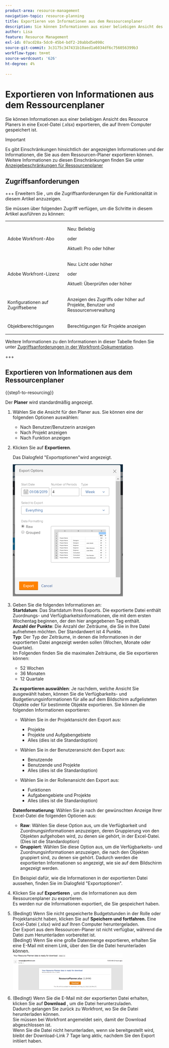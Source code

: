 ```yaml
---
product-area: resource-management
navigation-topic: resource-planning
title: Exportieren von Informationen aus dem Ressourcenplaner
description: Sie können Informationen aus einer beliebigen Ansicht des Resource Planers in eine Excel-Datei (.xlsx) exportieren, die auf Ihrem Computer gespeichert ist.
author: Lisa
feature: Resource Management
exl-id: 07acd28a-5dc0-45b4-bdf2-20abbd5e098c
source-git-commit: 3c3175c347431b10aed1a6034df6c756056399b3
workflow-type: tm+mt
source-wordcount: '626'
ht-degree: 4%

---
```


# Exportieren von Informationen aus dem Ressourcenplaner

Sie können Informationen aus einer beliebigen Ansicht des Resource Planers in eine Excel-Datei (.xlsx) exportieren, die auf Ihrem Computer gespeichert ist.

>[!IMPORTANT]
>
>Es gibt Einschränkungen hinsichtlich der angezeigten Informationen und der Informationen, die Sie aus dem Ressourcen-Planer exportieren können. Weitere Informationen zu diesen Einschränkungen finden Sie unter [Anzeigebeschränkungen für Ressourcenplaner](../../resource-mgmt/resource-planning/resource-planner-display-limitations.md)

## Zugriffsanforderungen

+++ Erweitern Sie , um die Zugriffsanforderungen für die Funktionalität in diesem Artikel anzuzeigen.

Sie müssen über folgenden Zugriff verfügen, um die Schritte in diesem Artikel ausführen zu können:

<table style="table-layout:auto"> 
 <col> 
 <col> 
 <tbody> 
  <tr> 
   <td role="rowheader">Adobe Workfront-Abo</td> 
   <td><p>Neu: Beliebig</p>
       <p>oder</p>
       <p>Aktuell: Pro oder höher</p> </td> 
  </tr> 
  <tr> 
   <td role="rowheader">Adobe Workfront-Lizenz</td> 
   <td><p>Neu: Licht oder höher</p>
       <p>oder</p>
       <p>Aktuell: Überprüfen oder höher</p></td>
  </tr> 
  <tr> 
   <td role="rowheader">Konfigurationen auf Zugriffsebene</td> 
   <td> <p>Anzeigen des Zugriffs oder höher auf Projekte, Benutzer und Ressourcenverwaltung</p> </td> 
  </tr> 
  <tr> 
   <td role="rowheader">Objektberechtigungen</td> 
   <td> <p>Berechtigungen für Projekte anzeigen</p> </td> 
  </tr> 
 </tbody> 
</table>

Weitere Informationen zu den Informationen in dieser Tabelle finden Sie unter [Zugriffsanforderungen in der Workfront-Dokumentation](/help/quicksilver/administration-and-setup/add-users/access-levels-and-object-permissions/access-level-requirements-in-documentation.md).

+++

## Exportieren von Informationen aus dem Ressourcenplaner

{{step1-to-resourcing}}

Der **Planer** wird standardmäßig angezeigt.

1. Wählen Sie die Ansicht für den Planer aus. Sie können eine der folgenden Optionen auswählen:

   * Nach Benutzer/Benutzerin anzeigen
   * Nach Projekt anzeigen
   * Nach Funktion anzeigen

1. Klicken Sie auf **Exportieren**.

   Das Dialogfeld &quot;Exportoptionen&quot;wird angezeigt.

   ![](assets/rp-export-options-box-350x421.png)

1. Geben Sie die folgenden Informationen an:\
   **Startdatum**: Das Startdatum Ihres Exports. Die exportierte Datei enthält Zuordnungs- und Verfügbarkeitsinformationen, die mit dem ersten Wochentag beginnen, der den hier angegebenen Tag enthält.\
   **Anzahl der Punkte**: Die Anzahl der Zeiträume, die Sie in Ihre Datei aufnehmen möchten. Der Standardwert ist 4 Punkte.\
   **Typ**: Der Typ der Zeiträume, in denen die Informationen in der exportierten Datei angezeigt werden sollen (Wochen, Monate oder Quartale).\
   Im Folgenden finden Sie die maximalen Zeiträume, die Sie exportieren können:

   * 52 Wochen
   * 36 Monaten
   * 12 Quartale

   **Zu exportieren auswählen**: Je nachdem, welche Ansicht Sie ausgewählt haben, können Sie die Verfügbarkeits- und Budgetierungsinformationen für alle auf dem Bildschirm aufgelisteten Objekte oder für bestimmte Objekte exportieren.
Sie können die folgenden Informationen exportieren:

   * Wählen Sie in der Projektansicht den Export aus:

      * Projekte
      * Projekte und Aufgabengebiete
      * Alles (dies ist die Standardoption)

   * Wählen Sie in der Benutzeransicht den Export aus:

      * Benutzende
      * Benutzende und Projekte
      * Alles (dies ist die Standardoption)

   * Wählen Sie in der Rollenansicht den Export aus:

      * Funktionen
      * Aufgabengebiete und Projekte
      * Alles (dies ist die Standardoption)

   **Datenformatierung**: Wählen Sie je nach der gewünschten Anzeige Ihrer Excel-Datei die folgenden Optionen aus:

   * **Raw**: Wählen Sie diese Option aus, um die Verfügbarkeit und Zuordnungsinformationen anzuzeigen, deren Gruppierung von den Objekten aufgehoben wird, zu denen sie gehört, in der Excel-Datei. (Dies ist die Standardoption)
   * **Gruppiert**: Wählen Sie diese Option aus, um die Verfügbarkeits- und Zuordnungsinformationen anzuzeigen, die nach den Objekten gruppiert sind, zu denen sie gehört. Dadurch werden die exportierten Informationen so angezeigt, wie sie auf dem Bildschirm angezeigt werden.

   Ein Beispiel dafür, wie die Informationen in der exportierten Datei aussehen, finden Sie im Dialogfeld &quot;Exportoptionen&quot;.

1. Klicken Sie auf **Exportieren** , um die Informationen aus dem Ressourcenplaner zu exportieren.\
   Es werden nur die Informationen exportiert, die Sie gespeichert haben.

1. (Bedingt) Wenn Sie nicht gespeicherte Budgetstunden in der Rolle oder Projektansicht haben, klicken Sie auf **Speichern und fortfahren.**
Eine Excel-Datei (.xlsx) wird auf Ihren Computer heruntergeladen.\
   Der Export aus dem Ressourcen-Planer ist nicht verfügbar, während die Datei zum Herunterladen vorbereitet ist.\
   (Bedingt) Wenn Sie eine große Datenmenge exportieren, erhalten Sie eine E-Mail mit einem Link, über den Sie die Datei herunterladen können.\
   ![RP_eamil_with_exporting_planner_attach.png](assets/rp-eamil-with-exported-planner-attached-350x116.png)

1. (Bedingt) Wenn Sie die E-Mail mit der exportierten Datei erhalten, klicken Sie auf **Download** , um die Datei herunterzuladen.\
   Dadurch gelangen Sie zurück zu Workfront, wo Sie die Datei herunterladen können.\
   Sie müssen bei Workfront angemeldet sein, damit der Download abgeschlossen ist.\
   Wenn Sie die Datei nicht herunterladen, wenn sie bereitgestellt wird, bleibt der Download-Link 7 Tage lang aktiv, nachdem Sie den Export initiiert haben.
